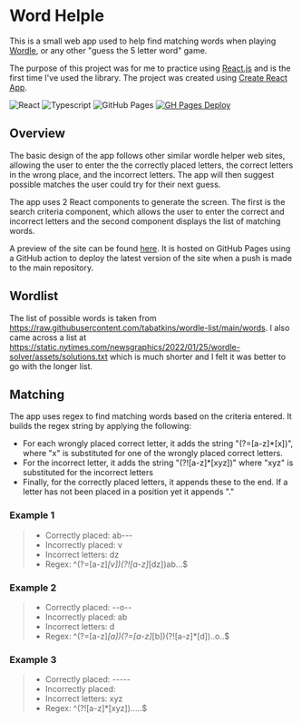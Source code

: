 # Word Helple 

This is a small web app used to help find matching words when playing [Wordle](https://www.nytimes.com/games/wordle/index.html), or any other "guess the 5 letter word" game.

The purpose of this project was for me to practice using [React.js](https://reactjs.org/) and is the first time I've used the library. The project was created using [Create React App](https://github.com/facebook/create-react-app).

![React](https://img.shields.io/badge/-ReactJs-61DAFB?logo=react&logoColor=white&logoWidth=30 "React")
![Typescript](https://img.shields.io/badge/-Typescript-3178C6?logo=Typescript&logoColor=white&logoWidth=30 "Typescript")
![GitHub Pages](https://img.shields.io/badge/-GitHub%20Pages-181717?logo=github&logoColor=white&logoWidth=30 "GitHub Pages")
[![GH Pages Deploy](https://github.com/zjcz/word-helple/workflows/Deploy%20to%20GitHub%20Pages/badge.svg)](https://github.com/zjcz/word-helple/actions?query=workflow:"Deploy+to+GitHub+Pages")

## Overview
The basic design of the app follows other similar wordle helper web sites, allowing the user to enter the the correctly placed letters, the correct letters in the wrong place, and the incorrect letters. The app will then suggest possible matches the user could try for their next guess.

The app uses 2 React components to generate the screen.  The first is the search criteria component, which allows the user to enter the correct and incorrect letters and the second component displays the list of matching words.

A preview of the site can be found [here](https://zjcz.github.io/word-helple).  It is hosted on GitHub Pages using a GitHub action to deploy the latest version of the site when a push is made to the main repository.

## Wordlist
The list of possible words is taken from https://raw.githubusercontent.com/tabatkins/wordle-list/main/words.  I also came across a list at https://static.nytimes.com/newsgraphics/2022/01/25/wordle-solver/assets/solutions.txt which is much shorter and I felt it was better to go with the longer list.

## Matching
The app uses regex to find matching words based on the criteria entered.  It builds the regex string by applying the following:

* For each wrongly placed correct letter, it adds the string "(?=[a-z]*[x])", where "x" is substituted for one of the wrongly placed correct letters.
* For the incorrect letter, it adds the string "(?![a-z]*[xyz])" where "xyz" is substituted for the incorrect letters
* Finally, for the correctly placed letters, it appends these to the end. If a letter has not been placed in a position yet it appends "."

### Example 1  
>* Correctly placed: ab---
>* Incorrectly placed: v
>* Incorrect letters: dz
>* Regex: ^(?=[a-z]*[v])(?![a-z]*[dz])ab...$

### Example 2
>* Correctly placed: --o--
>* Incorrectly placed: ab
>* Incorrect letters: d
>* Regex: ^(?=[a-z]*[a])(?=[a-z]*[b])(?![a-z]*[d])..o..$

### Example 3
>* Correctly placed: -----
>* Incorrectly placed: 
>* Incorrect letters: xyz
>* Regex: ^(?![a-z]*[xyz]).....$
